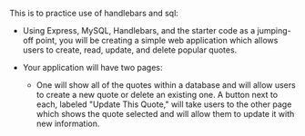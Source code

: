
  This is to practice use of handlebars and sql:
  
  * Using Express, MySQL, Handlebars, and the starter code as a jumping-off point, you will be creating a simple web application which allows users to create, read, update, and delete popular quotes.

  * Your application will have two pages:

    * One will show all of the quotes within a database and will allow users to create a new quote or delete an existing one. A button next to each, labeled "Update This Quote," will take users to the other page which shows the quote selected and will allow them to update it with new information.